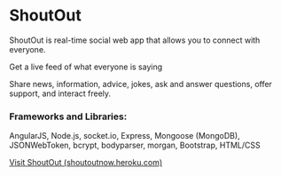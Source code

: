 # ShoutOut

ShoutOut is real-time social web app that allows you to connect with everyone.

Get a live feed of what everyone is saying

Share news, information, advice, jokes, ask and answer questions, offer support, and interact freely.

### Frameworks and Libraries: ###

AngularJS, Node.js, socket.io, Express, Mongoose (MongoDB), JSONWebToken, bcrypt, bodyparser, morgan, Bootstrap, HTML/CSS


[Visit ShoutOut (shoutoutnow.heroku.com)](http://shoutoutnow.heroku.com)
